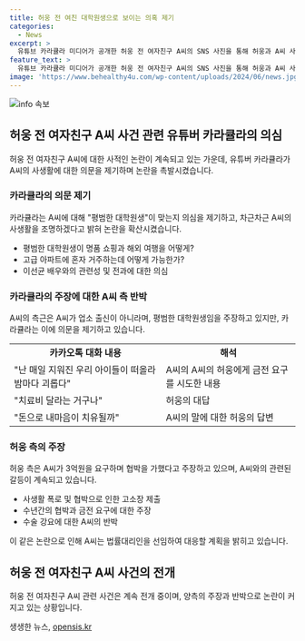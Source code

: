 ```yaml
---
title: 허웅 전 여친 대학원생으로 보이는 의혹 제기
categories:
  - News
excerpt: >
  유튜브 카라큘라 미디어가 공개한 허웅 전 여자친구 A씨의 SNS 사진을 통해 허웅과 A씨 사이의 사생활 공방이 뜨거운 화제가 되었다. 카라큘라는 A씨의 호화로운 사생활에 의문을 제기하며 유튜브 채널에서 A씨에 대한 연이은 폭로를 진행할 예정이라고 밝혔다. 또한, A씨의 과거와 관련된 의혹을 제기하며 사람들의 이목을 집중시켰다. 한편, 허웅은 A씨를 공갈미수, 협박, 스토킹 처벌법 위반 등 혐의로 고소하며 두 사람 사이의 갈등이 번지고 있는 가운데, 노종언 변호사를 선임해 강력한 대응을 예고했다. 클릭해서 계속 읽고 싶은 기사의 전개!
feature_text: >
  유튜브 카라큘라 미디어가 공개한 허웅 전 여자친구 A씨의 SNS 사진을 통해 허웅과 A씨 사이의 사생활 공방이 뜨거운 화제가 되었다. 카라큘라는 A씨의 호화로운 사생활에 의문을 제기하며 유튜브 채널에서 A씨에 대한 연이은 폭로를 진행할 예정이라고 밝혔다. 또한, A씨의 과거와 관련된 의혹을 제기하며 사람들의 이목을 집중시켰다. 한편, 허웅은 A씨를 공갈미수, 협박, 스토킹 처벌법 위반 등 혐의로 고소하며 두 사람 사이의 갈등이 번지고 있는 가운데, 노종언 변호사를 선임해 강력한 대응을 예고했다. 클릭해서 계속 읽고 싶은 기사의 전개!
image: 'https://www.behealthy4u.com/wp-content/uploads/2024/06/news.jpg'
---
```


<p><img src="https://www.behealthy4u.com/wp-content/uploads/2024/06/news.jpg" alt="info 속보" /></p>

<h2 data-ke-size="size26">허웅 전 여자친구 A씨 사건 관련 유튜버 카라큘라의 의심</h2>

<p data-ke-size="size16">허웅 전 여자친구 A씨에 대한 사적인 논란이 계속되고 있는 가운데, 유튜버 카라큘라가 A씨의 사생활에 대한 의문을 제기하며 논란을 촉발시켰습니다.</p>

<h3 data-ke-size="size24">카라큘라의 의문 제기</h3>

<p data-ke-size="size16">카라큘라는 A씨에 대해 "평범한 대학원생"이 맞는지 의심을 제기하고, 차근차근 A씨의 사생활을 조명하겠다고 밝혀 논란을 확산시켰습니다.</p>

<ul>
  <li>평범한 대학원생이 명품 쇼핑과 해외 여행을 어떻게?</li>
  <li>고급 아파트에 혼자 거주하는데 어떻게 가능한가?</li>
  <li>이선균 배우와의 관련성 및 전과에 대한 의심</li>
</ul>

<h3 data-ke-size="size24">카라큘라의 주장에 대한 A씨 측 반박</h3>

<p data-ke-size="size16">A씨의 측근은 A씨가 업소 출신이 아니라며, 평범한 대학원생임을 주장하고 있지만, 카라큘라는 이에 의문을 제기하고 있습니다.</p>

<table>
  <tr>
    <td style="text-align: center; height: 17px;"><b>카카오톡 대화 내용</b></td>
    <td style="text-align: center; height: 17px;"><b>해석</b></td>
  </tr>
  <tr>
    <td data-ke-size="size16">"난 매일 지워진 우리 아이들이 떠올라 밤마다 괴롭다"</td>
    <td data-ke-size="size16">A씨의 A씨의 허웅에게 금전 요구를 시도한 내용</td>
  </tr>
  <tr>
    <td data-ke-size="size16">"치료비 달라는 거구나"</td>
    <td data-ke-size="size16">허웅의 대답</td>
  </tr>
  <tr>
    <td data-ke-size="size16">"돈으로 내마음이 치유될까"</td>
    <td data-ke-size="size16">A씨의 말에 대한 허웅의 답변</td>
  </tr>
</table>

<h3 data-ke-size="size24">허웅 측의 주장</h3>

<p data-ke-size="size16">허웅 측은 A씨가 3억원을 요구하며 협박을 가했다고 주장하고 있으며, A씨와의 관련된 갈등이 계속되고 있습니다.</p>

<ul>
  <li>사생활 폭로 및 협박으로 인한 고소장 제출</li>
  <li>수년간의 협박과 금전 요구에 대한 주장</li>
  <li>수술 강요에 대한 A씨의 반박</li>
</ul>

<p data-ke-size="size16">이 같은 논란으로 인해 A씨는 법률대리인을 선임하여 대응할 계획을 밝히고 있습니다.</p>

<h2 data-ke-size="size26">허웅 전 여자친구 A씨 사건의 전개</h2>

<p data-ke-size="size16">허웅 전 여자친구 A씨 관련 사건은 계속 전개 중이며, 양측의 주장과 반박으로 논란이 커지고 있는 상황입니다.</p>
생생한 뉴스, <a href="https://opensis.kr" rel="dofollow">opensis.kr</a>


